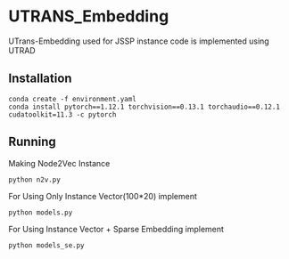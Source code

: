 # UTRANS_Embedding
UTrans-Embedding used for JSSP instance
code is implemented using UTRAD

## Installation
```
conda create -f environment.yaml
conda install pytorch==1.12.1 torchvision==0.13.1 torchaudio==0.12.1 cudatoolkit=11.3 -c pytorch
```

## Running 
Making Node2Vec Instance
```
python n2v.py
```


For Using Only Instance Vector(100*20) implement
```
python models.py
```


For Using Instance Vector + Sparse Embedding implement
```
python models_se.py
```
